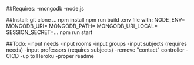 ##Requires:
-mongodb
-node.js

##Install:
git clone ...
npm install
npm run build
.env file with:
NODE_ENV=
MONGODB_URI=
MONGODB_PATH=
MONGODB_URI_LOCAL=
SESSION_SECRET=...
npm run start

##Todo:
-input needs
-input rooms
-input groups
-input subjects (requires needs)
-input professors (requires subjects)
-remove "contact" controller
-CICD
-up to Heroku
-proper readme